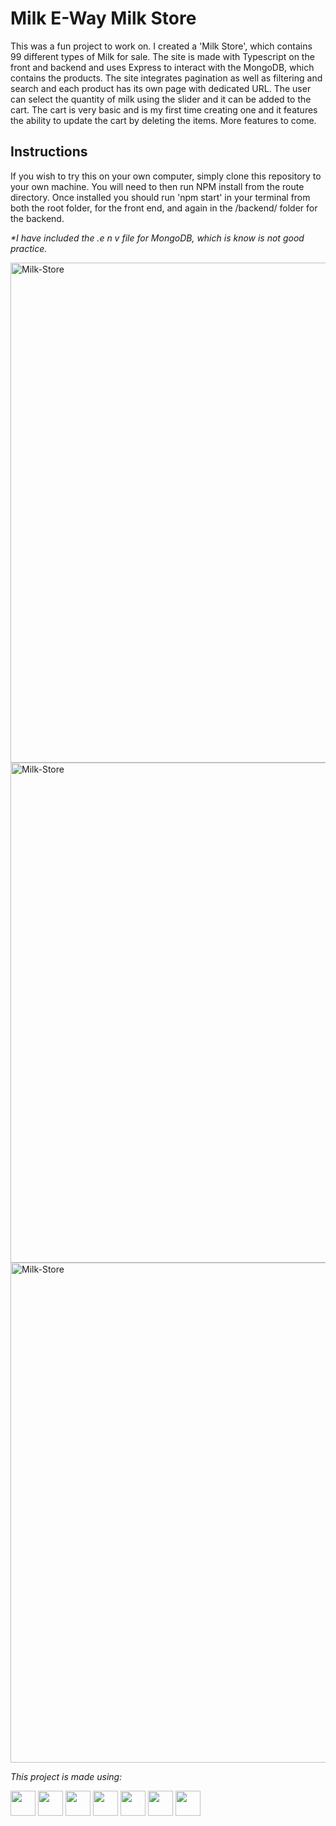# Milk E-Way Milk Store

This was a fun project to work on. I created a 'Milk Store', which contains 99 different types of Milk for sale. The site is made with Typescript on the front and backend and uses Express to interact with the MongoDB, which contains the products. The site integrates pagination as well as filtering and search and each product has its own page with dedicated URL. The user can select the quantity of milk using the slider and it can be added to the cart. The cart is very basic and is my first time creating one and it features the ability to update the cart by deleting the items. More features to come.

## Instructions
If you wish to try this on your own computer, simply clone this repository to your own machine. You will need to then run NPM install from the route directory. Once installed you should run 'npm start' in your terminal from both the root folder, for the front end, and again in the /backend/ folder for the backend.

<i>*I have included the .e n v file for MongoDB, which is know is not good practice.</i>

<img width="800" alt="Milk-Store" src="https://user-images.githubusercontent.com/110406695/215145546-5f5080ec-6482-4ffc-90c6-3fe7b27b6d0e.png">

<img width="800" alt="Milk-Store" src="https://user-images.githubusercontent.com/110406695/215146066-6369fc1d-23aa-4616-acc7-8554394d0b4c.png">

<img width="800" alt="Milk-Store" src="https://user-images.githubusercontent.com/110406695/215146544-425bd3d5-fa10-4975-96e2-626b63ba3e54.png">

<i>This project is made using: </i>

<div>
    <img height=40 src="https://cdn.jsdelivr.net/gh/devicons/devicon/icons/javascript/javascript-original.svg"/>
    <img height=40 src="https://cdn.jsdelivr.net/gh/devicons/devicon/icons/typescript/typescript-original.svg"/>
    <img height=40 src="https://cdn.jsdelivr.net/gh/devicons/devicon/icons/nodejs/nodejs-original.svg" />
    <img height=40 src="https://cdn.jsdelivr.net/gh/devicons/devicon/icons/react/react-original.svg" />
    <img height=40 src="https://cdn.jsdelivr.net/gh/devicons/devicon/icons/express/express-original.svg" />
    <img height=40 src="https://cdn.jsdelivr.net/gh/devicons/devicon/icons/html5/html5-original.svg" />
    <img height=40 src="https://cdn.jsdelivr.net/gh/devicons/devicon/icons/css3/css3-original.svg" />
</div>

